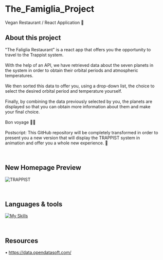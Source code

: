 # The_Famiglia_Project
Vegan Restaurant / React Application 🥬

## About this project

"The Faliglia Restaurant" is a react app that offers you the opportunity to travel to the Trappist system.
<br /><br />
With the help of an API, we have retrieved data about the seven planets in the system in order to obtain their orbital periods and atmospheric temperatures.
<br /><br />
We then sorted this data to offer you, using a drop-down list, the choice to select the desired orbital period and temperature yourself.
<br /><br />
Finally, by combining the data previously selected by you, the planets are displayed so that you can obtain more information about them and make your final choice.
<br /><br />
Bon voyage 👋🏻
<br /><br />
Postscript: This GitHub repository will be completely transformed in order to present you a new version that will display the TRAPPIST system in animation and offer you a whole new experience. 🚀

<br />

## New Homepage Preview

![TRAPPIST](https://user-images.githubusercontent.com/102388803/216838816-650d366f-28d3-463d-9e53-a0ee22f66cee.gif)

<br />

## Languages & tools


[![My Skills](https://skillicons.dev/icons?i=react,tailwind,js,nodejs,html,css,vscode,ai,figma,github,git)](https://skillicons.dev)

<br />

## Resources 

• https://data.opendatasoft.com/
